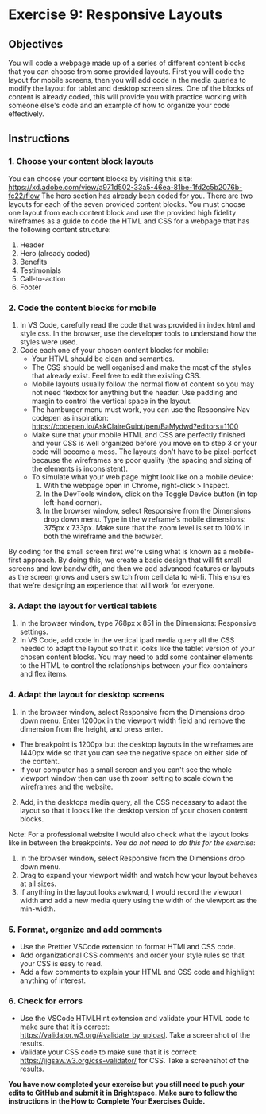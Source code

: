 # Exercise 9: Responsive Layouts

## Objectives

You will code a webpage made up of a series of different content blocks that you can choose from some provided layouts. First you will code the layout for mobile screens, then you will add code in the media queries to modify the layout for tablet and desktop screen sizes. One of the blocks of content is already coded, this will provide you with practice working with someone else's code and an example of how to organize your code effectively.

## Instructions

### 1. Choose your content block layouts

You can choose your content blocks by visiting this site: https://xd.adobe.com/view/a971d502-33a5-46ea-81be-1fd2c5b2076b-fc22/flow
The hero section has already been coded for you. There are two layouts for each of the seven provided content blocks. You must choose one layout from each content block and use the provided high fidelity wireframes as a guide to code the HTML and CSS for a webpage that has the following content structure:

1. Header
2. Hero (already coded)
3. Benefits
4. Testimonials
5. Call-to-action
6. Footer

### 2. Code the content blocks for mobile

1. In VS Code, carefully read the code that was provided in index.html and style.css. In the browser, use the developer tools to understand how the styles were used.
2. Code each one of your chosen content blocks for mobile:
   - Your HTML should be clean and semantics.
   - The CSS should be well organised and make the most of the styles that already exist. Feel free to edit the existing CSS.
   - Mobile layouts usually follow the normal flow of content so you may not need flexbox for anything but the header. Use padding and margin to control the vertical space in the layout.
   - The hamburger menu must work, you can use the Responsive Nav codepen as inspiration: https://codepen.io/AskClaireGuiot/pen/BaMydwd?editors=1100
   - Make sure that your mobile HTML and CSS are perfectly finished and your CSS is well organized before you move on to step 3 or your code will become a mess. The layouts don't have to be pixel-perfect because the wireframes are poor quality (the spacing and sizing of the elements is inconsistent).
   - To simulate what your web page might look like on a mobile device:
     1. With the webpage open in Chrome, right-click > Inspect.
     2. In the DevTools window, click on the Toggle Device button (in top left-hand corner).
     3. In the browser window, select Responsive from the Dimensions drop down menu. Type in the wireframe's mobile dimensions: 375px x 733px. Make sure that the zoom level is set to 100% in both the wireframe and the browser.

By coding for the small screen first we're using what is known as a mobile-first approach. By doing this, we create a basic design that will fit small screens and low bandwidth, and then we add advanced features or layouts as the screen grows and users switch from cell data to wi-fi. This ensures that we're designing an experience that will work for everyone.

### 3. Adapt the layout for vertical tablets

1. In the browser window, type 768px x 851 in the Dimensions: Responsive settings.
2. In VS Code, add code in the vertical ipad media query all the CSS needed to adapt the layout so that it looks like the tablet version of your chosen content blocks. You may need to add some container elements to the HTML to control the relationships between your flex containers and flex items.

### 4. Adapt the layout for desktop screens

1. In the browser window, select Responsive from the Dimensions drop down menu. Enter 1200px in the viewport width field and remove the dimension from the height, and press enter.

- The breakpoint is 1200px but the desktop layouts in the wireframes are 1440px wide so that you can see the negative space on either side of the content.
- If your computer has a small screen and you can't see the whole viewport window then can use th zoom setting to scale down the wireframes and the website.

2. Add, in the desktops media query, all the CSS necessary to adapt the layout so that it looks like the desktop version of your chosen content blocks.

Note: For a professional website I would also check what the layout looks like in between the breakpoints. _You do not need to do this for the exercise_:

1. In the browser window, select Responsive from the Dimensions drop down menu.
2. Drag to expand your viewport width and watch how your layout behaves at all sizes.
3. If anything in the layout looks awkward, I would record the viewport width and add a new media query using the width of the viewport as the min-width.

### 5. Format, organize and add comments

- Use the Prettier VSCode extension to format HTMl and CSS code.
- Add organizational CSS comments and order your style rules so that your CSS is easy to read.
- Add a few comments to explain your HTML and CSS code and highlight anything of interest.

### 6. Check for errors

- Use the VSCode HTMLHint extension and validate your HTML code to make sure that it is correct: https://validator.w3.org/#validate_by_upload. Take a screenshot of the results.
- Validate your CSS code to make sure that it is correct: https://jigsaw.w3.org/css-validator/ for CSS. Take a screenshot of the results.

**You have now completed your exercise but you still need to push your edits to GitHub and submit it in Brightspace. Make sure to follow the instructions in the How to Complete Your Exercises Guide.**
